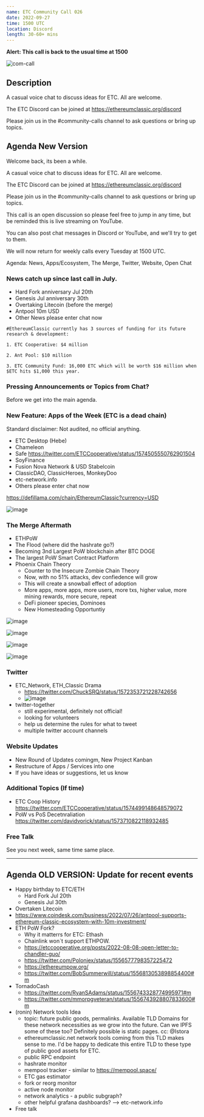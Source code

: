 ```yaml
---
name: ETC Community Call 026
date: 2022-09-27
time: 1500 UTC
location: Discord
length: 30-60+ mins
---
```


**Alert: This call is back to the usual time at 1500**

![com-call](https://user-images.githubusercontent.com/82910708/191567974-09285941-42b1-4c99-85f2-14e17f9ed636.png)

## Description

A casual voice chat to discuss ideas for ETC. All are welcome.

The ETC Discord can be joined at https://ethereumclassic.org/discord

Please join us in the #community-calls channel to ask questions or bring up topics.

## Agenda New Version

Welcome back, its been a while.

A casual voice chat to discuss ideas for ETC. All are welcome.

The ETC Discord can be joined at https://ethereumclassic.org/discord

Please join us in the #community-calls channel to ask questions or bring up topics.

This call is an open discussion so please feel free to jump in any time, but be reminded this is live streaming on YouTube.

You can also post chat messages in Discord or YouTube, and we'll try to get to them.

We will now return for weekly calls every Tuesday at 1500 UTC.

Agenda: News, Apps/Ecosystem, The Merge, Twitter, Website, Open Chat

### News catch up since last call in July.

- Hard Fork anniversary Jul 20th
- Genesis Jul anniversary 30th
- Overtaking Litecoin (before the merge)
- Antpool 10m USD
- Other News please enter chat now

```
#EthereumClassic currently has 3 sources of funding for its future research & development:

1. ETC Cooperative: $4 million

2. Ant Pool: $10 million

3. ETC Community Fund: 16,000 ETC which will be worth $16 million when $ETC hits $1,000 this year.
```

### Pressing Announcements or Topics from Chat?

Before we get into the main agenda.

### New Feature: Apps of the Week (ETC is a dead chain)

Standard disclaimer: Not audited, no official anything.

- ETC Desktop (Hebe)
- Chameleon
- Safe https://twitter.com/ETCCooperative/status/1574505550762901504
- SoyFinance
- Fusion Nova Network & USD Stabelcoin
- ClassicDAO, ClassicHeroes, MonkeyDoo
- etc-network.info
- Others please enter chat now

https://defillama.com/chain/EthereumClassic?currency=USD

![image](https://user-images.githubusercontent.com/1696942/192558573-01a99d34-6c28-405d-9314-9c62d6158d3a.png)

### The Merge Aftermath

- ETHPoW
- The Flood (where did the hashrate go?)
- Becoming 3nd Largest PoW blockchain after BTC DOGE
- The largest PoW Smart Contract Platform
- Phoenix Chain Theory 
  - Counter to the Insecure Zombie Chain Theory
  - Now, with no 51% attacks, dev confiedence will grow
  - This will create a snowball effect of adoption
  - More apps, more apps, more users, more txs, higher value, more mining rewards, more secure, repeat
  - DeFi pioneer species, Dominoes
  - New Homesteading Opportuntiy

![image](https://user-images.githubusercontent.com/1696942/192557106-099d7fb0-5946-4f78-9706-a2477c3e2882.png)

![image](https://user-images.githubusercontent.com/1696942/192557168-d9e4f995-8055-4cb1-abab-49e6f0eaa89a.png)

![image](https://user-images.githubusercontent.com/1696942/192557231-f8dcaa9e-5031-4dc2-9a23-5febc67355e5.png)

![image](https://user-images.githubusercontent.com/1696942/192557278-d0c25649-67d8-496f-9ddc-263f3f1bfb4a.png)

### Twitter 

- ETC_Network, ETH_Classic Drama
  - https://twitter.com/ChuckSRQ/status/1572353721228742656
  - ![image](https://user-images.githubusercontent.com/1696942/192558427-2b06b2d5-2960-4e27-9272-663e3499444d.png)
- twitter-together
  - still experimental, definitely not official!
  - looking for volunteers
  - help us determine the rules for what to tweet
  - multiple twitter account channels

### Website Updates

- New Round of Updates comingm, New Project Kanban
- Restructure of Apps / Services into one
- If you have ideas or suggestions, let us know

### Additional Topics (If time)

- ETC Coop History https://twitter.com/ETCCooperative/status/1574499148648579072
- PoW vs PoS Decetnraliation https://twitter.com/davidvorick/status/1573710822118932485

### Free Talk

See you next week, same time same place.

---


## Agenda OLD VERSION: Update for recent events

- Happy birthday to ETC/ETH
  - Hard Fork Jul 20th
  - Genesis Jul 30th
- Overtaken Litecoin 
- https://www.coindesk.com/business/2022/07/26/antpool-supports-ethereum-classic-ecosystem-with-10m-investment/
- ETH PoW Fork? 
  - Why it matterrs for ETC: Ethash
  - Chainlink won´t support ETHPOW.
  - https://etccooperative.org/posts/2022-08-08-open-letter-to-chandler-guo/
  - https://twitter.com/Poloniex/status/1556577798357225472
  - https://ethereumpow.org/
  - https://twitter.com/BobSummerwill/status/1556813053898854400#m
- TornadoCash
  - https://twitter.com/RyanSAdams/status/1556743328774995971#m
  - https://twitter.com/mmorpgveteran/status/1556743928807833600#m 
- (ronin) Network tools Idea
  - topic: future public goods, permalinks. Available TLD Domains for these network necessities as we grow into the future. Can we IPFS some of these too? Definitely possible is static pages. cc: @Istora 
  - ethereumclassic.net network tools coming from this TLD makes sense to me. I'd be happy to dedicate this entire TLD to these type of public good assets for ETC.
  - public RPC endpoint
  - hashrate monitor
  - mempool tracker - similar to https://mempool.space/
  - ETC gas estimator 
  - fork or reorg monitor
  - active node monitor
  - network analytics - a public subgraph?
  - other helpful grafana dashboards? --> etc-network.info 
- Free talk
